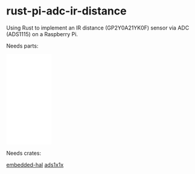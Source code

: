 # rust-pi-adc-ir-distance
Using Rust to implement an IR distance (GP2Y0A21YK0F) sensor via ADC (ADS1115) on a Raspberry Pi.

Needs parts:

<iframe style="width:120px;height:240px;" marginwidth="0" marginheight="0" scrolling="no" frameborder="0" src="//ws-na.amazon-adsystem.com/widgets/q?ServiceVersion=20070822&OneJS=1&Operation=GetAdHtml&MarketPlace=US&source=ac&ref=qf_sp_asin_til&ad_type=product_link&tracking_id=gsuyemoto-20&marketplace=amazon&amp;region=US&placement=B07WR8H73B&asins=B07WR8H73B&linkId=a9039fc2e4a85b5d2081aeba4d03e27e&show_border=true&link_opens_in_new_window=true&price_color=333333&title_color=0066c0&bg_color=ffffff">
    </iframe>


Needs crates:

[embedded-hal](https://crates.io/crates/embedded-hal)
[ads1x1x](https://crates.io/crates/ads1x1x)
